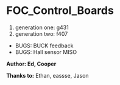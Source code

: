 # FOC_Control_Boards
1. generation one: g431
2. generation two: f407
- BUGS: BUCK feedback
- BUGS: Hall sensor MISO

**Author: Ed, Cooper**

**Thanks to:** Ethan, eassse, Jason
